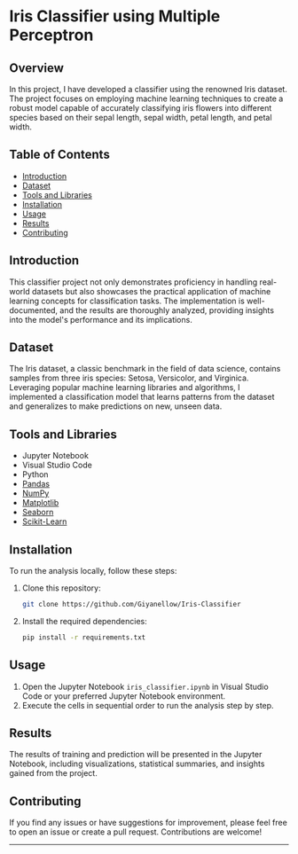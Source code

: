 # Iris Classifier using Multiple Perceptron

## Overview

In this project, I have developed a classifier using the renowned Iris dataset. The project focuses on employing machine learning techniques to create a robust model capable of accurately classifying iris flowers into different species based on their sepal length, sepal width, petal length, and petal width.

## Table of Contents

- [Introduction](#introduction)
- [Dataset](#dataset)
- [Tools and Libraries](#tools-and-libraries)
- [Installation](#installation)
- [Usage](#usage)
- [Results](#results)
- [Contributing](#contributing)

## Introduction

This classifier project not only demonstrates proficiency in handling real-world datasets but also showcases the practical application of machine learning concepts for classification tasks. The implementation is well-documented, and the results are thoroughly analyzed, providing insights into the model's performance and its implications.

## Dataset

The Iris dataset, a classic benchmark in the field of data science, contains samples from three iris species: Setosa, Versicolor, and Virginica. Leveraging popular machine learning libraries and algorithms, I implemented a classification model that learns patterns from the dataset and generalizes to make predictions on new, unseen data.

## Tools and Libraries

- Jupyter Notebook
- Visual Studio Code
- Python
- [Pandas](https://pandas.pydata.org/)
- [NumPy](https://numpy.org/)
- [Matplotlib](https://matplotlib.org/)
- [Seaborn](https://seaborn.pydata.org)
- [Scikit-Learn](https://scikit-learn.org)

## Installation

To run the analysis locally, follow these steps:

1. Clone this repository:

   ```bash
   git clone https://github.com/Giyanellow/Iris-Classifier
   ```

2. Install the required dependencies:

   ```bash
   pip install -r requirements.txt
   ```

## Usage

1. Open the Jupyter Notebook `iris_classifier.ipynb` in Visual Studio Code or your preferred Jupyter Notebook environment.
2. Execute the cells in sequential order to run the analysis step by step.

## Results

The results of training and prediction will be presented in the Jupyter Notebook, including visualizations, statistical summaries, and insights gained from the project.

## Contributing

If you find any issues or have suggestions for improvement, please feel free to open an issue or create a pull request. Contributions are welcome!

---
